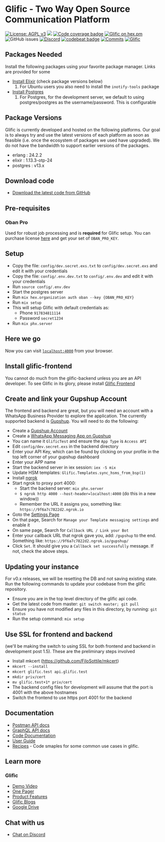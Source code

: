 # Glific - Two Way Open Source Communication Platform

[![License: AGPL v3](https://img.shields.io/badge/License-AGPL%20v3-blue.svg)](https://www.gnu.org/licenses/agpl-3.0)
![](https://github.com/glific/glific/workflows/Continuous%20Integration/badge.svg)
[![Code coverage badge](https://img.shields.io/codecov/c/github/glific/glific/master.svg)](https://codecov.io/gh/glific/glific/branch/master)
[![Glific on hex.pm](https://img.shields.io/hexpm/v/glific.svg)](https://hexdocs.pm/glific/)
![GitHub issues](https://img.shields.io/github/issues-raw/glific/glific)
[![Discord](https://img.shields.io/discord/717975833226248303.svg?label=&logo=discord&logoColor=ffffff&color=7389D8&labelColor=6A7EC2)](https://discord.gg/MVf2KF)
[![codebeat badge](https://codebeat.co/badges/dd951390-5f51-4c98-bddc-0b618bdb43fd)](https://codebeat.co/projects/github-com-glific-glific-master)
[![Commits](https://img.shields.io/github/commit-activity/m/glific/glific)](https://img.shields.io/github/commit-activity/m/glific/glific)
[![Glific](https://img.shields.io/endpoint?url=https://dashboard.cypress.io/badge/simple/ocex65&style=flat&logo=cypress)](https://dashboard.cypress.io/projects/ocex65/runs)

## Packages Needed

Install the following packages using your favorite package manager. Links are provided for some

- [Install Elixir](https://elixir-lang.org/install.html#distributions) (check package versions below)
  1. For Ubuntu users you also need to install the `inotify-tools` package
- [Install Postgres](https://www.postgresql.org/download/)
  1. For Postgres, for the development server, we default to using postgres/postgres as the username/password. This is configurable

## Package Versions

Glific is currently developed and hosted on the following platforms. Our goal is to always try
and use the latest versions of each platform as soon as feasible (i.e. once the ecosystem
of packages we used have upgraded). We do not have the bandwidth to support earlier versions
of the packages.

- erlang : 24.2.2
- elixir : 1.13.3-otp-24
- postgres : v13.x

## Download code

- [Download the latest code from GitHub](https://github.com/glific/glific)

## Pre-requisites

### Oban Pro

Used for robust job processing and is **required** for Glific setup. You can purchase license [here](https://getoban.pro) and get your set of `OBAN_PRO_KEY`.

## Setup

- Copy the file: `config/dev.secret.exs.txt` to `config/dev.secret.exs` and edit it with your credentials
- Copy the file: `config/.env.dev.txt` to `config/.env.dev` and edit it with your credentials
- Run `source config/.env.dev`
- Start the postgres server
- Run `mix hex.organization auth oban --key {OBAN_PRO_KEY}`
- Run `mix setup`
- This will setup Glific with default credentials as:
  - Phone `917834811114`
  - Password `secret1234`
- Run `mix phx.server`

## Here we go

Now you can visit [`localhost:4000`](http://localhost:4000) from your browser.

## Install glific-frontend

You cannot do much from the glific-backend unless you are an API developer. To see Glific in its glory, please
install [Glific Frontend](https://github.com/glific/glific-frontend/)

## Create and link your Gupshup Account

The frontend and backend are great, but you will need an account with a WhatsApp Business Provider to explore the
application. The currently supported backend is [Gupshup](https://www.gupshup.io/developer/home).
You will need to do the following:

- Create a [Gupshup Account](https://www.gupshup.io/developer/home)
- Create a [WhatsApp Messaging App on Gupshup](https://www.gupshup.io/whatsappassistant/#/account-setup)
- You can name it `GlificTest` and ensure the `App Type` is `Access API`
- Edit `config/dev.secret.exs` in the backend directory
- Enter your API Key, which can be found by clicking on your profile in the top left
  corner of your gupshup dashboard
- Enter your APP name
- Start the backend server in iex session: `iex -S mix`
- Update HSM templates: `Glific.Templates.sync_hsms_from_bsp(1)`
- Install [ngrok](https://ngrok.com/download)
- Start ngrok to proxy port 4000:
  - Start the backend server: `mix phx.server`
  - `$ ngrok http 4000 --host-header=localhost:4000` (do this in a new window))
  - Remember the URL it assigns you, something like: `https://9f6a7c7822d2.ngrok.io`
- Goto the [Settings Page](https://www.gupshup.io/whatsappassistant/#/settings)
- On that page, Search for `Manage your Template messaging settings` and enable it
- On same page, Search for `Callback URL / Link your Bot`
- Enter your callback URL that ngrok gave you, add: `/gupshup` to the end. Something like:
  `https://9f6a7c7822d2.ngrok.io/gupshup/`
- Click `Set`. It should give you a `Callback set successfully` message. If not, check the above steps.

## Updating your instance

For v0.x releases, we will be resetting the DB and not saving existing state. Run the following commands
to update your codebase from the glific repository.

- Ensure you are in the top level directory of the glific api code.
- Get the latest code from master: `git switch master; git pull`
- Ensure you have not modified any files in this directory, by running: `git status`
- Run the setup command: `mix setup`

## Use SSL for frontend and backend

(we'll be making the switch to using SSL for both frontend and backend in development post 1.5).
These are the preliminary steps involved

- Install mkcert (https://github.com/FiloSottile/mkcert)
- `mkcert --install`
- `mkcert glific.test api.glific.test`
- `mkdir priv/cert`
- `mv glific.test+1* priv/cert`
- The backend config files for development will assume that the port is 4001 with the above hostnames
- Switch the frontend to use https port 4001 for the backend

## Documentation

- [Postman API docs](https://postman.glific.com/)
- [GraphQL API docs](https://glific.github.io/slate/)
- [Code Documentation](https://glific.github.io/glific/doc/readme.html#documentation)
- [User Guide](https://docs.glific.com)
- [Recipes](https://github.com/glific/recipes) - Code smaples for some common use cases in glific.

## Learn more

### Glific

- [Demo Video](https://drive.google.com/file/d/1T8nBKMt1oFndfIHEVlQ38K8lGqjajYaZ/view?usp=sharing)
- [One Pager](https://docs.google.com/document/d/1XYxNvIYzNyX2Ve99-HrmTC8utyBFaf_Y7NP1dFYxI9Q/edit?usp=sharing)
- [Product Features](https://docs.google.com/document/d/1uUWmvFkPXJ1xVMr2xaBYJztoItnqxBnfqABz5ad6Zl8/edit?usp=sharing)
- [Glific Blogs](https://chintugudiya.org/tag/glific/)
- [Google Drive](https://drive.google.com/drive/folders/1aMQvS8xWRnIEtsIkRgLodhDAM-0hg0v1?usp=sharing)

## Chat with us

- [Chat on Discord](https://discord.gg/me6NCMu)
